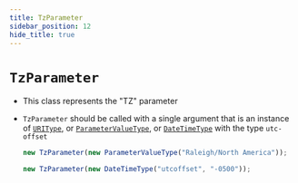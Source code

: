 ```yaml
---
title: TzParameter
sidebar_position: 12
hide_title: true
---
```


# `TzParameter`

- This class represents the "TZ" parameter

- `TzParameter` should be called with a single argument that is an instance of
  [`URIType`](/documentation/values/uritype), or
  [`ParameterValueType`](/documentation/values/parametervaluetype), or
  [`DateTimeType`](/documentation/values/datetimetype) with the type `utc-offset`

  ```js
  new TzParameter(new ParameterValueType("Raleigh/North America"));

  new TzParameter(new DateTimeType("utcoffset", "-0500"));
  ```
